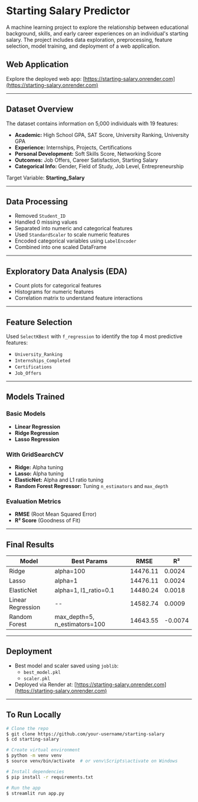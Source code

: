 # Starting Salary Predictor

A machine learning project to explore the relationship between educational background, skills, and early career experiences on an individual's starting salary. The project includes data exploration, preprocessing, feature selection, model training, and deployment of a web application.

## Web Application

Explore the deployed web app: [https://starting-salary.onrender.com](https://starting-salary.onrender.com)

---

## Dataset Overview

The dataset contains information on 5,000 individuals with 19 features:

- **Academic:** High School GPA, SAT Score, University Ranking, University GPA  
- **Experience:** Internships, Projects, Certifications  
- **Personal Development:** Soft Skills Score, Networking Score  
- **Outcomes:** Job Offers, Career Satisfaction, Starting Salary  
- **Categorical Info:** Gender, Field of Study, Job Level, Entrepreneurship

Target Variable: **Starting_Salary**

---

## Data Processing

- Removed `Student_ID`
- Handled 0 missing values
- Separated into numeric and categorical features
- Used `StandardScaler` to scale numeric features
- Encoded categorical variables using `LabelEncoder`
- Combined into one scaled DataFrame

---

## Exploratory Data Analysis (EDA)

- Count plots for categorical features
- Histograms for numeric features
- Correlation matrix to understand feature interactions

---

## Feature Selection

Used `SelectKBest` with `f_regression` to identify the top 4 most predictive features:

- `University_Ranking`
- `Internships_Completed`
- `Certifications`
- `Job_Offers`

---

## Models Trained

### Basic Models
- **Linear Regression**
- **Ridge Regression**
- **Lasso Regression**

### With GridSearchCV
- **Ridge:** Alpha tuning
- **Lasso:** Alpha tuning
- **ElasticNet:** Alpha and L1 ratio tuning
- **Random Forest Regressor:** Tuning `n_estimators` and `max_depth`

### Evaluation Metrics
- **RMSE** (Root Mean Squared Error)
- **R² Score** (Goodness of Fit)

---

## Final Results

| Model            | Best Params                             | RMSE     | R²     |
|------------------|------------------------------------------|----------|--------|
| Ridge            | alpha=100                               | 14476.11 | 0.0024 |
| Lasso            | alpha=1                                  | 14476.11 | 0.0024 |
| ElasticNet       | alpha=1, l1_ratio=0.1                    | 14480.24 | 0.0018 |
| Linear Regression| --                                       | 14582.74 | 0.0009 |
| Random Forest    | max_depth=5, n_estimators=100            | 14643.55 | -0.0074|

---

## Deployment

- Best model and scaler saved using `joblib`:
  - `best_model.pkl`
  - `scaler.pkl`
- Deployed via Render at: [https://starting-salary.onrender.com](https://starting-salary.onrender.com)

---

## To Run Locally

```bash
# Clone the repo
$ git clone https://github.com/your-username/starting-salary
$ cd starting-salary

# Create virtual environment
$ python -m venv venv
$ source venv/bin/activate  # or venv\Scripts\activate on Windows

# Install dependencies
$ pip install -r requirements.txt

# Run the app
$ streamlit run app.py
